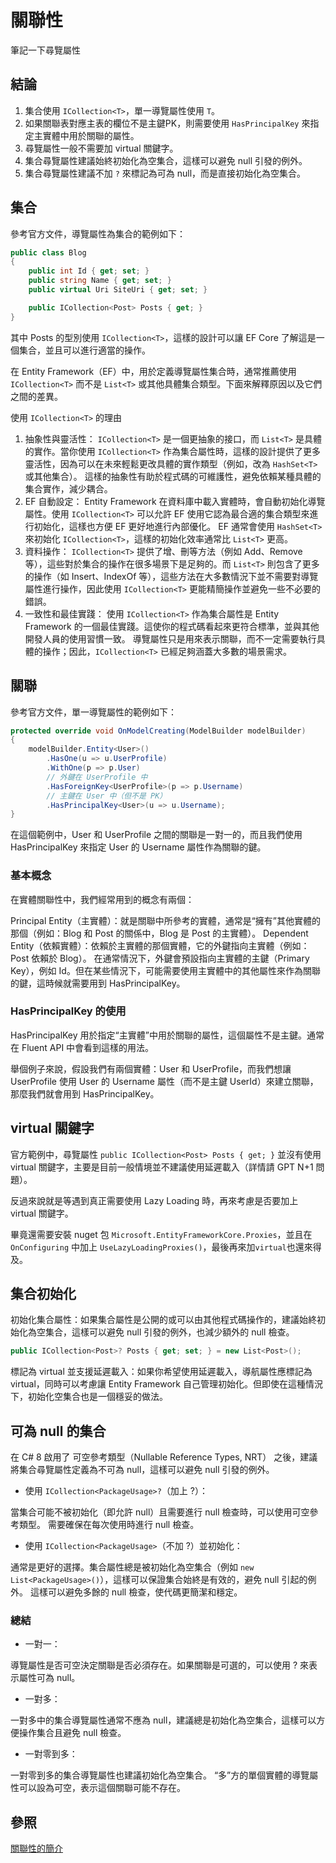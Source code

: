 # 關聯性

筆記一下尋覽屬性

## 結論
1. 集合使用 `ICollection<T>`，單一導覽屬性使用 `T`。
2. 如果關聯表對應主表的欄位不是主鍵PK，則需要使用 `HasPrincipalKey` 來指定主實體中用於關聯的屬性。
3. 尋覽屬性一般不需要加 virtual 關鍵字。
4. 集合尋覽屬性建議始終初始化為空集合，這樣可以避免 null 引發的例外。
5. 集合尋覽屬性建議不加 `?` 來標記為可為 null，而是直接初始化為空集合。

## 集合
參考官方文件，導覽屬性為集合的範例如下：

```C#
public class Blog
{
    public int Id { get; set; }
    public string Name { get; set; }
    public virtual Uri SiteUri { get; set; }

    public ICollection<Post> Posts { get; }
}
```

其中 Posts 的型別使用 `ICollection<T>`，這樣的設計可以讓 EF Core 了解這是一個集合，並且可以進行適當的操作。

在 Entity Framework（EF）中，用於定義導覽屬性集合時，通常推薦使用 `ICollection<T>` 而不是 `List<T>` 或其他具體集合類型。下面來解釋原因以及它們之間的差異。

使用 `ICollection<T>` 的理由
1. 抽象性與靈活性：
`ICollection<T>` 是一個更抽象的接口，而 `List<T>` 是具體的實作。當你使用 `ICollection<T>` 作為集合屬性時，這樣的設計提供了更多靈活性，因為可以在未來輕鬆更改具體的實作類型（例如，改為 `HashSet<T>` 或其他集合）。
這樣的抽象性有助於程式碼的可維護性，避免依賴某種具體的集合實作，減少耦合。
2. EF 自動設定：
Entity Framework 在資料庫中載入實體時，會自動初始化導覽屬性。使用 `ICollection<T>` 可以允許 EF 使用它認為最合適的集合類型來進行初始化，這樣也方便 EF 更好地進行內部優化。
EF 通常會使用 `HashSet<T>` 來初始化 `ICollection<T>`，這樣的初始化效率通常比 `List<T>` 更高。
3. 資料操作：
`ICollection<T>` 提供了增、刪等方法（例如 Add、Remove 等），這些對於集合的操作在很多場景下是足夠的。而 `List<T>` 則包含了更多的操作（如 Insert、IndexOf 等），這些方法在大多數情況下並不需要對導覽屬性進行操作，因此使用 `ICollection<T>` 更能精簡操作並避免一些不必要的錯誤。
4. 一致性和最佳實踐：
使用 `ICollection<T>` 作為集合屬性是 Entity Framework 的一個最佳實踐。這使你的程式碼看起來更符合標準，並與其他開發人員的使用習慣一致。
導覽屬性只是用來表示關聯，而不一定需要執行具體的操作；因此，`ICollection<T>` 已經足夠涵蓋大多數的場景需求。

## 關聯
參考官方文件，單一導覽屬性的範例如下：

```C#
protected override void OnModelCreating(ModelBuilder modelBuilder)
{
    modelBuilder.Entity<User>()
        .HasOne(u => u.UserProfile)
        .WithOne(p => p.User)
        // 外鍵在 UserProfile 中
        .HasForeignKey<UserProfile>(p => p.Username)
        // 主鍵在 User 中（但不是 PK）
        .HasPrincipalKey<User>(u => u.Username);
}
```

在這個範例中，User 和 UserProfile 之間的關聯是一對一的，而且我們使用 HasPrincipalKey 來指定 User 的 Username 屬性作為關聯的鍵。

### 基本概念
在實體關聯性中，我們經常用到的概念有兩個：

Principal Entity（主實體）：就是關聯中所參考的實體，通常是“擁有”其他實體的那個（例如：Blog 和 Post 的關係中，Blog 是 Post 的主實體）。
Dependent Entity（依賴實體）：依賴於主實體的那個實體，它的外鍵指向主實體（例如：Post 依賴於 Blog）。
在通常情況下，外鍵會預設指向主實體的主鍵（Primary Key），例如 Id。但在某些情況下，可能需要使用主實體中的其他屬性來作為關聯的鍵，這時候就需要用到 HasPrincipalKey。

### HasPrincipalKey 的使用
HasPrincipalKey 用於指定“主實體”中用於關聯的屬性，這個屬性不是主鍵。通常在 Fluent API 中會看到這樣的用法。

舉個例子來說，假設我們有兩個實體：User 和 UserProfile，而我們想讓 UserProfile 使用 User 的 Username 屬性（而不是主鍵 UserId）來建立關聯，那麼我們就會用到 HasPrincipalKey。

## virtual 關鍵字
官方範例中，尋覽屬性 `public ICollection<Post> Posts { get; }` 並沒有使用 virtual 關鍵字，主要是目前一般情境並不建議使用延遲載入（詳情請 GPT N+1 問題）。

反過來說就是等遇到真正需要使用 Lazy Loading 時，再來考慮是否要加上 virtual 關鍵字。

畢竟還需要安裝 nuget 包 `Microsoft.EntityFrameworkCore.Proxies`，並且在 `OnConfiguring` 中加上 `UseLazyLoadingProxies()`，最後再來加`virtual`也還來得及。

## 集合初始化
初始化集合屬性：如果集合屬性是公開的或可以由其他程式碼操作的，建議始終初始化為空集合，這樣可以避免 null 引發的例外，也減少額外的 null 檢查。

```C#
public ICollection<Post>? Posts { get; set; } = new List<Post>();
```

標記為 virtual 並支援延遲載入：如果你希望使用延遲載入，導航屬性應標記為 virtual，同時可以考慮讓 Entity Framework 自己管理初始化。但即使在這種情況下，初始化空集合也是一個穩妥的做法。

## 可為 null 的集合
在 C# 8 啟用了 可空參考類型（Nullable Reference Types, NRT） 之後，建議將集合尋覽屬性定義為不可為 null，這樣可以避免 null 引發的例外。

- 使用 `ICollection<PackageUsage>?`（加上 ?）：

當集合可能不被初始化（即允許 null）且需要進行 null 檢查時，可以使用可空參考類型。
需要確保在每次使用時進行 null 檢查。

- 使用 `ICollection<PackageUsage>`（不加 ?）並初始化：

通常是更好的選擇。集合屬性總是被初始化為空集合（例如 `new List<PackageUsage>()`），這樣可以保證集合始終是有效的，避免 null 引起的例外。
這樣可以避免多餘的 null 檢查，使代碼更簡潔和穩定。

### 總結
- 一對一：

導覽屬性是否可空決定關聯是否必須存在。如果關聯是可選的，可以使用 ? 來表示屬性可為 null。
- 一對多：

一對多中的集合導覽屬性通常不應為 null，建議總是初始化為空集合，這樣可以方便操作集合且避免 null 檢查。
- 一對零到多：

一對零到多的集合導覽屬性也建議初始化為空集合。
“多”方的單個實體的導覽屬性可以設為可空，表示這個關聯可能不存在。

## 參照
[關聯性的簡介](https://learn.microsoft.com/zh-tw/ef/core/modeling/relationships)